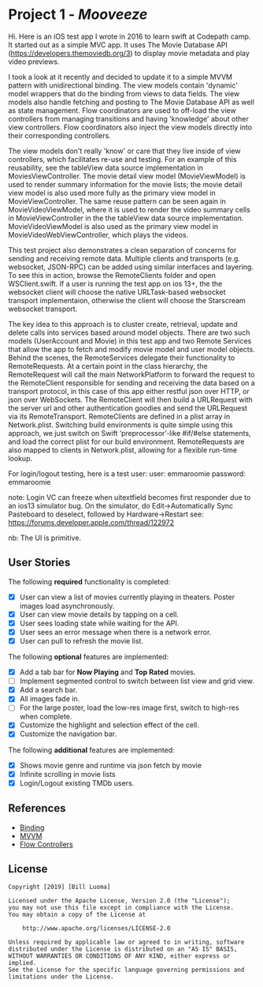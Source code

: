 # Project 1 - *Mooveeze*

Hi. Here is an iOS test app I wrote in 2016 to learn swift at Codepath camp. It started out as a simple MVC app. It uses The Movie Database API (https://developers.themoviedb.org/3) to display movie metadata and play video previews.

I took a look at it recently and decided to update it to a simple MVVM pattern with unidirectional binding. The view models contain 'dynamic' model wrappers that do the binding from views to data fields. The view models also handle fetching and posting to The Movie Database API as well as state management. Flow coordinators are used to off-load the view controllers from managing transitions and having 'knowledge' about other view controllers. Flow coordinators also inject the view models directly into their corresponding controllers. 

The view models don't really 'know' or care that they live inside of view controllers, 
which facilitates re-use and testing. For an example of this reusability, see the tableView data source implementation in MoviesViewController. The movie detail view model (MovieViewModel) is used to render summary information for the movie lists; the movie detail view model is also used more fully as the primary view model in MovieViewController. The same reuse pattern can be seen again in MovieVideoViewModel, where it is used to render the video summary cells in MovieViewController in the the tableView data source implementation. MovieVideoViewModel is also used as the primary view model in MovieVideoWebViewController, which plays the videos.

This test project also demonstrates a clean separation of concerns for sending and receiving remote data. Multiple clients and transports (e.g. websocket, JSON-RPC) can be added using similar interfaces and layering. To see this in action, browse the RemoteClients folder and open WSClient.swift. If a user is running the test app on ios 13+, the the websocket client will choose the native URLTask-based websocket transport implementaion, otherwise the client will choose the Starscream websocket transport.

The key idea to this approach is to cluster create, retrieval, update and delete calls into services based around model objects. There are two such models (UserAccount and Movie) in this test app and two Remote Services that allow the app to fetch and modify movie model and user model objects. Behind the scenes, the RemoteServices delegate their functionality to RemoteRequests. At a certain point in the class hierarchy, the RemoteRequest will call the main NetworkPlatform to forward the request to the RemoteClient responsible for sending and receiving the data based on a transport protocol, in this case of this app either restful json over HTTP, or json over WebSockets. The RemoteClient will then build a URLRequest with the server url and other authentication goodies and send the URLRequest via its RemoteTransport. RemoteClients are defined in a plist array in Network.plist. Switching build environments is quite simple using this approach, we just switch on Swift ‘preprocessor’-like #if/#else statements, and load the correct plist for our build environment. RemoteRequests are also mapped to clients in Network.plist, allowing for a flexible run-time lookup.

For login/logout testing, here is a test user:
user: emmaroomie
password: emmaroomie

note: Login VC can freeze when uitextfield becomes first responder due to an ios13 simulator bug. On the simulator, do Edit->Automatically Sync Pasteboard to deselect, followed by Hardware->Restart
see: https://forums.developer.apple.com/thread/122972

nb: The UI is primitive.

## User Stories

The following **required** functionality is completed:

- [x] User can view a list of movies currently playing in theaters. Poster images load asynchronously.
- [x] User can view movie details by tapping on a cell.
- [x] User sees loading state while waiting for the API.
- [x] User sees an error message when there is a network error.
- [x] User can pull to refresh the movie list.

The following **optional** features are implemented:

- [x] Add a tab bar for **Now Playing** and **Top Rated** movies.
- [ ] Implement segmented control to switch between list view and grid view.
- [x] Add a search bar.
- [x] All images fade in.
- [ ] For the large poster, load the low-res image first, switch to high-res when complete.
- [x] Customize the highlight and selection effect of the cell.
- [x] Customize the navigation bar.

The following **additional** features are implemented:

- [x] Shows movie genre and runtime via json fetch by movie
- [x] Infinite scrolling in movie lists
- [x] Login/Logout existing TMDb users.

## References

- [Binding](http://five.agency/solving-the-binding-problem-with-swift/)
- [MVVM](https://medium.com/flawless-app-stories/how-to-use-a-model-view-viewmodel-architecture-for-ios-46963c67be1b)
- [Flow Controllers](http://merowing.info/2016/01/improve-your-ios-architecture-with-flowcontrollers/)

## License

    Copyright [2019] [Bill Luoma]

    Licensed under the Apache License, Version 2.0 (the "License");
    you may not use this file except in compliance with the License.
    You may obtain a copy of the License at

        http://www.apache.org/licenses/LICENSE-2.0

    Unless required by applicable law or agreed to in writing, software
    distributed under the License is distributed on an "AS IS" BASIS,
    WITHOUT WARRANTIES OR CONDITIONS OF ANY KIND, either express or implied.
    See the License for the specific language governing permissions and
    limitations under the License.



